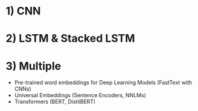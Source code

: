 # 1) CNN

# 2) LSTM & Stacked LSTM


# 3) Multiple
- Pre-trained word embeddings for Deep Learning Models (FastText with CNNs)
- Universal Embeddings (Sentence Encoders, NNLMs)
- Transformers (BERT, DistilBERT)


